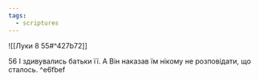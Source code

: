 ```yaml
---
tags:
  - scriptures
---
```


![[Луки 8 55#^427b72]]

56 І здивувались батьки її. А Він наказав їм нікому не розповідати, що сталось. ^e6fbef

